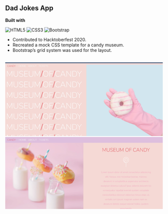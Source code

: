 ## Dad Jokes App

<b>Built with</b> 

![HTML5](https://img.shields.io/badge/html5-%23E34F26.svg?style=for-the-badge&logo=html5&logoColor=white)
![CSS3](https://img.shields.io/badge/css3-%231572B6.svg?style=for-the-badge&logo=css3&logoColor=white)
![Bootstrap](https://img.shields.io/badge/bootstrap-%238511FA.svg?style=for-the-badge&logo=bootstrap&logoColor=white)

- Contributed to Hacktoberfest 2020.
- Recreated a mock CSS template for a candy museum.
- Bootstrap’s grid system was used for the layout.

<br/>

<img src="./candyMuseum/candy1.jpg" alt="demo"/>
<img src="./candyMuseum/candy2.jpg" alt="demo"/>


